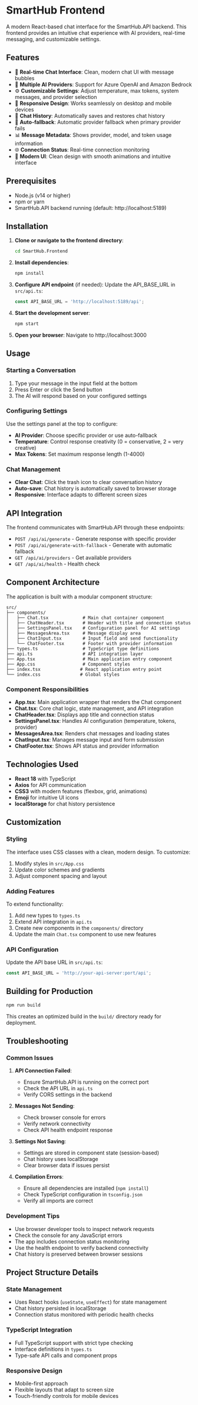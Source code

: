 # SmartHub Frontend

A modern React-based chat interface for the SmartHub.API backend. This frontend provides an intuitive chat experience with AI providers, real-time messaging, and customizable settings.

## Features

- 💬 **Real-time Chat Interface**: Clean, modern chat UI with message bubbles
- 🤖 **Multiple AI Providers**: Support for Azure OpenAI and Amazon Bedrock
- ⚙️ **Customizable Settings**: Adjust temperature, max tokens, system messages, and provider selection
- 📱 **Responsive Design**: Works seamlessly on desktop and mobile devices
- 💾 **Chat History**: Automatically saves and restores chat history
- 🔄 **Auto-fallback**: Automatic provider fallback when primary provider fails
- 📊 **Message Metadata**: Shows provider, model, and token usage information
- 🌐 **Connection Status**: Real-time connection monitoring
- 🚀 **Modern UI**: Clean design with smooth animations and intuitive interface

## Prerequisites

- Node.js (v14 or higher)
- npm or yarn
- SmartHub.API backend running (default: http://localhost:5189)

## Installation

1. **Clone or navigate to the frontend directory**:
   ```bash
   cd SmartHub.Frontend
   ```

2. **Install dependencies**:
   ```bash
   npm install
   ```

3. **Configure API endpoint** (if needed):
   Update the API_BASE_URL in `src/api.ts`:
   ```typescript
   const API_BASE_URL = 'http://localhost:5189/api';
   ```

4. **Start the development server**:
   ```bash
   npm start
   ```

5. **Open your browser**:
   Navigate to http://localhost:3000

## Usage

### Starting a Conversation

1. Type your message in the input field at the bottom
2. Press Enter or click the Send button
3. The AI will respond based on your configured settings

### Configuring Settings

Use the settings panel at the top to configure:

- **AI Provider**: Choose specific provider or use auto-fallback
- **Temperature**: Control response creativity (0 = conservative, 2 = very creative)
- **Max Tokens**: Set maximum response length (1-4000)

### Chat Management

- **Clear Chat**: Click the trash icon to clear conversation history
- **Auto-save**: Chat history is automatically saved to browser storage
- **Responsive**: Interface adapts to different screen sizes

## API Integration

The frontend communicates with SmartHub.API through these endpoints:

- `POST /api/ai/generate` - Generate response with specific provider
- `POST /api/ai/generate-with-fallback` - Generate with automatic fallback
- `GET /api/ai/providers` - Get available providers
- `GET /api/ai/health` - Health check

## Component Architecture

The application is built with a modular component structure:

```
src/
├── components/
│   ├── Chat.tsx             # Main chat container component
│   ├── ChatHeader.tsx       # Header with title and connection status
│   ├── SettingsPanel.tsx    # Configuration panel for AI settings
│   ├── MessagesArea.tsx     # Message display area
│   ├── ChatInput.tsx        # Input field and send functionality
│   └── ChatFooter.tsx       # Footer with provider information
├── types.ts                 # TypeScript type definitions
├── api.ts                   # API integration layer
├── App.tsx                  # Main application entry component
├── App.css                  # Component styles
├── index.tsx               # React application entry point
└── index.css               # Global styles
```

### Component Responsibilities

- **App.tsx**: Main application wrapper that renders the Chat component
- **Chat.tsx**: Core chat logic, state management, and API integration
- **ChatHeader.tsx**: Displays app title and connection status
- **SettingsPanel.tsx**: Handles AI configuration (temperature, tokens, provider)
- **MessagesArea.tsx**: Renders chat messages and loading states
- **ChatInput.tsx**: Manages message input and form submission
- **ChatFooter.tsx**: Shows API status and provider information

## Technologies Used

- **React 18** with TypeScript
- **Axios** for API communication
- **CSS3** with modern features (flexbox, grid, animations)
- **Emoji** for intuitive UI icons
- **localStorage** for chat history persistence

## Customization

### Styling
The interface uses CSS classes with a clean, modern design. To customize:

1. Modify styles in `src/App.css`
2. Update color schemes and gradients
3. Adjust component spacing and layout

### Adding Features
To extend functionality:

1. Add new types to `types.ts`
2. Extend API integration in `api.ts`
3. Create new components in the `components/` directory
4. Update the main `Chat.tsx` component to use new features

### API Configuration
Update the API base URL in `src/api.ts`:

```typescript
const API_BASE_URL = 'http://your-api-server:port/api';
```

## Building for Production

```bash
npm run build
```

This creates an optimized build in the `build/` directory ready for deployment.

## Troubleshooting

### Common Issues

1. **API Connection Failed**:
   - Ensure SmartHub.API is running on the correct port
   - Check the API URL in `api.ts`
   - Verify CORS settings in the backend

2. **Messages Not Sending**:
   - Check browser console for errors
   - Verify network connectivity
   - Check API health endpoint response

3. **Settings Not Saving**:
   - Settings are stored in component state (session-based)
   - Chat history uses localStorage
   - Clear browser data if issues persist

4. **Compilation Errors**:
   - Ensure all dependencies are installed (`npm install`)
   - Check TypeScript configuration in `tsconfig.json`
   - Verify all imports are correct

### Development Tips

- Use browser developer tools to inspect network requests
- Check the console for any JavaScript errors
- The app includes connection status monitoring
- Use the health endpoint to verify backend connectivity
- Chat history is preserved between browser sessions

## Project Structure Details

### State Management
- Uses React hooks (`useState`, `useEffect`) for state management
- Chat history persisted in localStorage
- Connection status monitored with periodic health checks

### TypeScript Integration
- Full TypeScript support with strict type checking
- Interface definitions in `types.ts`
- Type-safe API calls and component props

### Responsive Design
- Mobile-first approach
- Flexible layouts that adapt to screen size
- Touch-friendly controls for mobile devices
